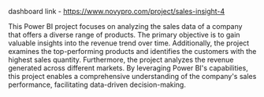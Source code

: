 dashboard link - https://www.novypro.com/project/sales-insight-4

This Power BI project focuses on analyzing the sales data of a company that offers a diverse range of products.
The primary objective is to gain valuable insights into the revenue trend over time.
Additionally, the project examines the top-performing products and identifies the customers with the highest sales quantity.
Furthermore, the project analyzes the revenue generated across different markets.
By leveraging Power BI's capabilities, this project enables a comprehensive understanding of the company's sales performance,
facilitating data-driven decision-making.

